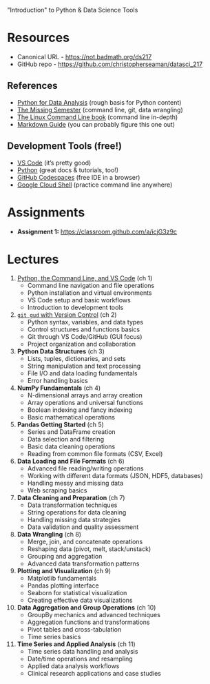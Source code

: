 "Introduction" to Python & Data Science Tools

# Resources

- Canonical URL - https://not.badmath.org/ds217
- GitHub repo - https://github.com/christopherseaman/datasci_217

## References

- [Python for Data Analysis](https://wesmckinney.com/book/) (rough basis for Python content)
- [The Missing Semester](https://missing.csail.mit.edu/) (command line, git, data wrangling)
- [The Linux Command Line book](http://linuxcommand.org/tlcl.php) (command line in-depth)
- [Markdown Guide](https://www.markdownguide.org/) (you can probably figure this one out)

## Development Tools (free!)

- [VS Code](https://code.visualstudio.com/) (it’s pretty good)
- [Python](https://www.python.org/) (great docs & tutorials, too!)
- [GitHub Codespaces](https://cli.github.com/manual/gh_codespace_ssh) (free IDE in a browser)
- [Google Cloud Shell](https://cloud.google.com/free/docs/compute-getting-started) (practice command line anywhere)

# Assignments

- **Assignment 1:** https://classroom.github.com/a/icjG3z9c

# Lectures

1. [Python, the Command Line, and VS Code](https://www.notion.so/Python-the-Command-Line-and-VS-Code-271d9fdd1a1a805784e1fe68dc985696?pvs=21) (ch 1)
    - Command line navigation and file operations
    - Python installation and virtual environments
    - VS Code setup and basic workflows
    - Introduction to development tools
2. [`git gud` with Version Control](https://www.notion.so/git-gud-with-Version-Control-271d9fdd1a1a80369c2bc4a66ae97d9d?pvs=21) (ch 2)
    - Python syntax, variables, and data types
    - Control structures and functions basics
    - Git through VS Code/GitHub (GUI focus)
    - Project organization and collaboration
3. **Python Data Structures** (ch 3)
    - Lists, tuples, dictionaries, and sets 
    - String manipulation and text processing
    - File I/O and data loading fundamentals
    - Error handling basics
4. **NumPy Fundamentals** (ch 4)
    - N-dimensional arrays and array creation
    - Array operations and universal functions
    - Boolean indexing and fancy indexing
    - Basic mathematical operations
5. **Pandas Getting Started** (ch 5)
    - Series and DataFrame creation
    - Data selection and filtering
    - Basic data cleaning operations
    - Reading from common file formats (CSV, Excel)
6. **Data Loading and File Formats** (ch 6)
    - Advanced file reading/writing operations
    - Working with different data formats (JSON, HDF5, databases)
    - Handling messy and missing data
    - Web scraping basics
7. **Data Cleaning and Preparation** (ch 7)
    - Data transformation techniques
    - String operations for data cleaning
    - Handling missing data strategies
    - Data validation and quality assessment
8. **Data Wrangling** (ch 8)
    - Merge, join, and concatenate operations
    - Reshaping data (pivot, melt, stack/unstack)
    - Grouping and aggregation
    - Advanced data transformation patterns
9. **Plotting and Visualization** (ch 9)
    - Matplotlib fundamentals
    - Pandas plotting interface
    - Seaborn for statistical visualization
    - Creating effective data visualizations
10. **Data Aggregation and Group Operations** (ch 10)
    - GroupBy mechanics and advanced techniques
    - Aggregation functions and transformations
    - Pivot tables and cross-tabulation
    - Time series basics
11. **Time Series and Applied Analysis** (ch 11)
    - Time series data handling and analysis
    - Date/time operations and resampling
    - Applied data analysis workflows
    - Clinical research applications and case studies